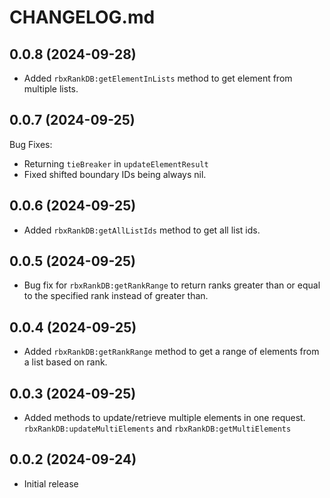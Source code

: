 # CHANGELOG.md

## 0.0.8 (2024-09-28)
- Added `rbxRankDB:getElementInLists` method to get element from multiple lists.

## 0.0.7 (2024-09-25)
Bug Fixes:
- Returning `tieBreaker` in `updateElementResult`
- Fixed shifted boundary IDs being always nil.

## 0.0.6 (2024-09-25)
- Added `rbxRankDB:getAllListIds` method to get all list ids.

## 0.0.5 (2024-09-25)
- Bug fix for `rbxRankDB:getRankRange` to return ranks greater than or equal to the specified rank instead of greater than.

## 0.0.4 (2024-09-25)
- Added `rbxRankDB:getRankRange` method to get a range of elements from a list based on rank.

## 0.0.3 (2024-09-25)
- Added methods to update/retrieve multiple elements in one request. `rbxRankDB:updateMultiElements` and `rbxRankDB:getMultiElements`

## 0.0.2 (2024-09-24)

- Initial release